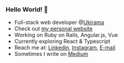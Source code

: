 ### Hello World! 👋

- Full-stack web developer @[Ukirama](https://ukirama.com/)
- Check out [my personal website](azmi.live)
- Working on Ruby on Rails, Angular.js, Vue
- Currently exploring React & Typescript
- Reach me at: [Linkedin](https://www.linkedin.com/in/azmi6298/), [Instagram](instagram.com/azmi6298), [E-mail](mailto:azmi.filkom@gmail.com)
- Sometimes I write on [Medium](https://medium.com/@azmi6298)

